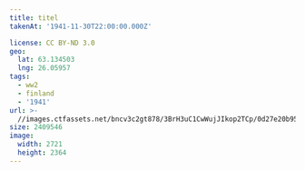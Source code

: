 ```yaml
---
title: titel
takenAt: '1941-11-30T22:00:00.000Z'

license: CC BY-ND 3.0
geo:
  lat: 63.134503
  lng: 26.05957
tags:
  - ww2
  - finland
  - '1941'
url: >-
  //images.ctfassets.net/bncv3c2gt878/3BrH3uC1CwWujJIkop2TCp/0d27e20b957f05d200906bce893b134c/titel_23933657113_o
size: 2409546
image:
  width: 2721
  height: 2364
---
```

